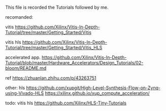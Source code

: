 This file is recorded the Tutorials followed by me. 

recomanded:

vitis
https://github.com/Xilinx/Vitis-In-Depth-Tutorial/tree/master/Getting_Started/Vitis

vitis hls
https://github.com/Xilinx/Vitis-In-Depth-Tutorial/tree/master/Getting_Started/Vitis_HLS

accelerated app.
https://github.com/Xilinx/Vitis-In-Depth-Tutorial/blob/master/Hardware_Accelerators/Design_Tutorials/02-bloom/README.md
 
 ref
  https://zhuanlan.zhihu.com/p/43263751

other:
hls
https://github.com/xupgit/High-Level-Synthesis-Flow-on-Zynq-using-Vivado-HLS
https://xilinx.github.io/xup_compute_acceleration/

todo:
vitis hls
https://github.com/Xilinx/HLS-Tiny-Tutorials
